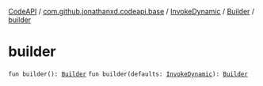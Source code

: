 [CodeAPI](../../../index.md) / [com.github.jonathanxd.codeapi.base](../../index.md) / [InvokeDynamic](../index.md) / [Builder](index.md) / [builder](.)

# builder

`fun builder(): `[`Builder`](index.md)
`fun builder(defaults: `[`InvokeDynamic`](../index.md)`): `[`Builder`](index.md)